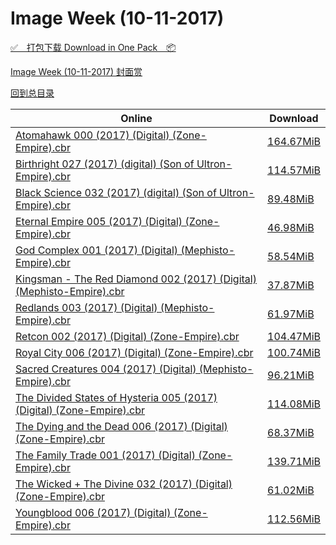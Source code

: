 # Image Week (10-11-2017)

[✅&emsp;打包下载 Download in One Pack&emsp;📦](https://pan.baidu.com/s/1skTO9uX)

[Image Week (10-11-2017) 封面赏](/https://github.com/alicewish/markdown/blob/master/cover/Image-Week-10-11-2017-Covers.md)



[回到总目录](https://github.com/alicewish/markdown/blob/master/Catalogs.md)



Online | Download
--- | ---
[Atomahawk 000 (2017) (Digital) (Zone-Empire).cbr](https://github.com/alicewish/markdown/blob/master/comic/Atomahawk-000-2017-Digital-Zone-Empire-cbr.md) | [164.67MiB](https://pan.baidu.com/s/1skTO9uX#list/path=%2FImage%20Week%202017%20Q4%2FImage%20Week%20%2810-11-2017%29%2F%E3%82%B3%E3%82%AD%E3%82%B9%E3%82%A4%E3%82%B5%E3%82%AF%E3%82%BF%E3%82%B5%E3%82%BF%E3%82%BB%E3%82%A6%E3%82%B3%E3%82%AF%E3%82%A2%E3%82%A4%E3%82%B3%E3%82%A8%E3%82%AB%E3%82%B1%E3%82%B7%E3%82%AF%E3%82%AA%E3%82%A8%E3%82%BD%E3%82%BD%E3%82%B9%E3%82%A2%E3%82%AF%E3%82%B1%E3%82%A4%E3%82%AB%E3%82%AA&parentPath=%2FImage%20Week%202017%20Q4)
[Birthright 027 (2017) (digital) (Son of Ultron-Empire).cbr](https://github.com/alicewish/markdown/blob/master/comic/Birthright-027-2017-digital-Son-of-Ultron-Empire-cbr.md) | [114.57MiB](https://pan.baidu.com/s/1skTO9uX#list/path=%2FImage%20Week%202017%20Q4%2FImage%20Week%20%2810-11-2017%29%2F%E3%82%AF%E3%82%B3%E3%82%A8%E3%82%AB%E3%82%B1%E3%82%AD%E3%82%AB%E3%82%B3%E3%82%B3%E3%82%B3%E3%82%B9%E3%82%A8%E3%82%A6%E3%82%AF%E3%82%AF%E3%82%AA%E3%82%A2%E3%82%B9%E3%82%B3%E3%82%A8%E3%82%AD%E3%82%BB%E3%82%AF%E3%82%A2%E3%82%AF%E3%82%B9%E3%82%B5%E3%82%AB%E3%82%AF%E3%82%A6%E3%82%AD%E3%82%B7&parentPath=%2FImage%20Week%202017%20Q4)
[Black Science 032 (2017) (digital) (Son of Ultron-Empire).cbr](https://github.com/alicewish/markdown/blob/master/comic/Black-Science-032-2017-digital-Son-of-Ultron-Empire-cbr.md) | [89.48MiB](https://pan.baidu.com/s/1skTO9uX#list/path=%2FImage%20Week%202017%20Q4%2FImage%20Week%20%2810-11-2017%29%2F%E3%82%BB%E3%82%AA%E3%82%BB%E3%82%B3%E3%82%B1%E3%82%BB%E3%82%AA%E3%82%B3%E3%82%A8%E3%82%A6%E3%82%AD%E3%82%BF%E3%82%AD%E3%82%B3%E3%82%B3%E3%82%B1%E3%82%A8%E3%82%BF%E3%82%B9%E3%82%A8%E3%82%AD%E3%82%B5%E3%82%B3%E3%82%A2%E3%82%A6%E3%82%AB%E3%82%BD%E3%82%A4%E3%82%AB%E3%82%A6%E3%82%BB%E3%82%BD&parentPath=%2FImage%20Week%202017%20Q4)
[Eternal Empire 005 (2017) (Digital) (Zone-Empire).cbr](https://github.com/alicewish/markdown/blob/master/comic/Eternal-Empire-005-2017-Digital-Zone-Empire-cbr.md) | [46.98MiB](https://pan.baidu.com/s/1skTO9uX#list/path=%2FImage%20Week%202017%20Q4%2FImage%20Week%20%2810-11-2017%29%2F%E3%82%AB%E3%82%B7%E3%82%AB%E3%82%B7%E3%82%AF%E3%82%A4%E3%82%AD%E3%82%A2%E3%82%B3%E3%82%B5%E3%82%B7%E3%82%BB%E3%82%BB%E3%82%A2%E3%82%BD%E3%82%A2%E3%82%B3%E3%82%AF%E3%82%A4%E3%82%B7%E3%82%AD%E3%82%B9%E3%82%AB%E3%82%A6%E3%82%B1%E3%82%BF%E3%82%B1%E3%82%B9%E3%82%AB%E3%82%B7%E3%82%B9%E3%82%A8&parentPath=%2FImage%20Week%202017%20Q4)
[God Complex 001 (2017) (Digital) (Mephisto-Empire).cbr](https://github.com/alicewish/markdown/blob/master/comic/God-Complex-001-2017-Digital-Mephisto-Empire-cbr.md) | [58.54MiB](https://pan.baidu.com/s/1skTO9uX#list/path=%2FImage%20Week%202017%20Q4%2FImage%20Week%20%2810-11-2017%29%2F%E3%82%A4%E3%82%BD%E3%82%AD%E3%82%A6%E3%82%BB%E3%82%BB%E3%82%BF%E3%82%B9%E3%82%B9%E3%82%B9%E3%82%A8%E3%82%A2%E3%82%BB%E3%82%BD%E3%82%B1%E3%82%BD%E3%82%AB%E3%82%A4%E3%82%BB%E3%82%B9%E3%82%AF%E3%82%B9%E3%82%AD%E3%82%AF%E3%82%AF%E3%82%A6%E3%82%BB%E3%82%B3%E3%82%A6%E3%82%B9%E3%82%AF%E3%82%AB&parentPath=%2FImage%20Week%202017%20Q4)
[Kingsman - The Red Diamond 002 (2017) (Digital) (Mephisto-Empire).cbr](https://github.com/alicewish/markdown/blob/master/comic/Kingsman-Red-Diamond-002-2017-Digital-Mephisto-Empire-cbr.md) | [37.87MiB](https://pan.baidu.com/s/1skTO9uX#list/path=%2FImage%20Week%202017%20Q4%2FImage%20Week%20%2810-11-2017%29%2F%E3%82%AD%E3%82%A8%E3%82%A8%E3%82%AD%E3%82%BB%E3%82%AF%E3%82%AF%E3%82%AB%E3%82%BD%E3%82%AB%E3%82%AD%E3%82%A8%E3%82%B5%E3%82%B3%E3%82%B7%E3%82%BB%E3%82%AF%E3%82%A2%E3%82%A2%E3%82%A2%E3%82%B1%E3%82%AB%E3%82%B1%E3%82%B9%E3%82%B3%E3%82%B3%E3%82%A2%E3%82%B1%E3%82%B1%E3%82%B1%E3%82%B9%E3%82%BD&parentPath=%2FImage%20Week%202017%20Q4)
[Redlands 003 (2017) (Digital) (Mephisto-Empire).cbr](https://github.com/alicewish/markdown/blob/master/comic/Redlands-003-2017-Digital-Mephisto-Empire-cbr.md) | [61.97MiB](https://pan.baidu.com/s/1skTO9uX#list/path=%2FImage%20Week%202017%20Q4%2FImage%20Week%20%2810-11-2017%29%2F%E3%82%A2%E3%82%A4%E3%82%B1%E3%82%AD%E3%82%B3%E3%82%A2%E3%82%B5%E3%82%B3%E3%82%B3%E3%82%A2%E3%82%B5%E3%82%BF%E3%82%AB%E3%82%A2%E3%82%B5%E3%82%B7%E3%82%BF%E3%82%AA%E3%82%B3%E3%82%A6%E3%82%AD%E3%82%B3%E3%82%AA%E3%82%BD%E3%82%A4%E3%82%B1%E3%82%A8%E3%82%BB%E3%82%AB%E3%82%B5%E3%82%BB%E3%82%B9&parentPath=%2FImage%20Week%202017%20Q4)
[Retcon 002 (2017) (Digital) (Zone-Empire).cbr](https://github.com/alicewish/markdown/blob/master/comic/Retcon-002-2017-Digital-Zone-Empire-cbr.md) | [104.47MiB](https://pan.baidu.com/s/1skTO9uX#list/path=%2FImage%20Week%202017%20Q4%2FImage%20Week%20%2810-11-2017%29%2F%E3%82%A6%E3%82%AD%E3%82%BB%E3%82%AF%E3%82%AF%E3%82%B5%E3%82%BD%E3%82%AA%E3%82%AA%E3%82%AF%E3%82%BB%E3%82%AB%E3%82%BF%E3%82%B7%E3%82%B3%E3%82%A4%E3%82%B3%E3%82%B1%E3%82%A8%E3%82%A2%E3%82%BD%E3%82%AD%E3%82%AD%E3%82%B9%E3%82%AD%E3%82%A8%E3%82%B9%E3%82%AD%E3%82%A6%E3%82%B9%E3%82%AD%E3%82%B1&parentPath=%2FImage%20Week%202017%20Q4)
[Royal City 006 (2017) (Digital) (Zone-Empire).cbr](https://github.com/alicewish/markdown/blob/master/comic/Royal-City-006-2017-Digital-Zone-Empire-cbr.md) | [100.74MiB](https://pan.baidu.com/s/1skTO9uX#list/path=%2FImage%20Week%202017%20Q4%2FImage%20Week%20%2810-11-2017%29%2F%E3%82%AA%E3%82%BB%E3%82%AF%E3%82%AD%E3%82%AB%E3%82%BB%E3%82%A4%E3%82%AB%E3%82%A6%E3%82%B3%E3%82%AB%E3%82%BF%E3%82%BD%E3%82%AA%E3%82%AA%E3%82%A8%E3%82%B5%E3%82%AD%E3%82%AA%E3%82%A2%E3%82%B5%E3%82%A8%E3%82%AA%E3%82%B7%E3%82%A6%E3%82%AF%E3%82%AB%E3%82%B3%E3%82%B5%E3%82%BD%E3%82%AB%E3%82%A2&parentPath=%2FImage%20Week%202017%20Q4)
[Sacred Creatures 004 (2017) (Digital) (Mephisto-Empire).cbr](https://github.com/alicewish/markdown/blob/master/comic/Sacred-Creatures-004-2017-Digital-Mephisto-Empire-cbr.md) | [96.21MiB](https://pan.baidu.com/s/1skTO9uX#list/path=%2FImage%20Week%202017%20Q4%2FImage%20Week%20%2810-11-2017%29%2F%E3%82%BB%E3%82%B9%E3%82%B7%E3%82%BB%E3%82%B7%E3%82%AD%E3%82%AD%E3%82%AA%E3%82%BD%E3%82%A8%E3%82%BD%E3%82%BB%E3%82%A8%E3%82%A8%E3%82%B7%E3%82%BD%E3%82%B3%E3%82%A4%E3%82%A8%E3%82%B3%E3%82%BD%E3%82%BD%E3%82%BB%E3%82%B1%E3%82%BB%E3%82%A6%E3%82%A2%E3%82%A8%E3%82%AA%E3%82%BB%E3%82%BB%E3%82%B9&parentPath=%2FImage%20Week%202017%20Q4)
[The Divided States of Hysteria 005 (2017) (Digital) (Zone-Empire).cbr](https://github.com/alicewish/markdown/blob/master/comic/Divided-States-of-Hysteria-005-2017-Digital-Zone-Empire-cbr.md) | [114.08MiB](https://pan.baidu.com/s/1skTO9uX#list/path=%2FImage%20Week%202017%20Q4%2FImage%20Week%20%2810-11-2017%29%2F%E3%82%B1%E3%82%AF%E3%82%B1%E3%82%A4%E3%82%AB%E3%82%AF%E3%82%AB%E3%82%B5%E3%82%B3%E3%82%BD%E3%82%AD%E3%82%BF%E3%82%AB%E3%82%BB%E3%82%A6%E3%82%B9%E3%82%AA%E3%82%AD%E3%82%A2%E3%82%BD%E3%82%B1%E3%82%B3%E3%82%B9%E3%82%AD%E3%82%BF%E3%82%AB%E3%82%B7%E3%82%BB%E3%82%A8%E3%82%BF%E3%82%A8%E3%82%B1&parentPath=%2FImage%20Week%202017%20Q4)
[The Dying and the Dead 006 (2017) (Digital) (Zone-Empire).cbr](https://github.com/alicewish/markdown/blob/master/comic/Dying-Dead-006-2017-Digital-Zone-Empire-cbr.md) | [68.37MiB](https://pan.baidu.com/s/1skTO9uX#list/path=%2FImage%20Week%202017%20Q4%2FImage%20Week%20%2810-11-2017%29%2F%E3%82%A2%E3%82%AD%E3%82%AD%E3%82%AD%E3%82%B7%E3%82%A4%E3%82%A4%E3%82%AB%E3%82%A6%E3%82%B3%E3%82%B3%E3%82%B1%E3%82%B5%E3%82%B1%E3%82%B9%E3%82%B9%E3%82%BB%E3%82%A8%E3%82%BB%E3%82%B7%E3%82%BF%E3%82%B7%E3%82%A8%E3%82%AB%E3%82%B1%E3%82%A8%E3%82%BB%E3%82%B1%E3%82%B9%E3%82%A4%E3%82%B3%E3%82%AF&parentPath=%2FImage%20Week%202017%20Q4)
[The Family Trade 001 (2017) (Digital) (Zone-Empire).cbr](https://github.com/alicewish/markdown/blob/master/comic/Family-Trade-001-2017-Digital-Zone-Empire-cbr.md) | [139.71MiB](https://pan.baidu.com/s/1skTO9uX#list/path=%2FImage%20Week%202017%20Q4%2FImage%20Week%20%2810-11-2017%29%2F%E3%82%BD%E3%82%AA%E3%82%BD%E3%82%A8%E3%82%B3%E3%82%B7%E3%82%B3%E3%82%B1%E3%82%BF%E3%82%B1%E3%82%A8%E3%82%B9%E3%82%A8%E3%82%A8%E3%82%A4%E3%82%A4%E3%82%BF%E3%82%B3%E3%82%B9%E3%82%A6%E3%82%BB%E3%82%A8%E3%82%B9%E3%82%B7%E3%82%A6%E3%82%B9%E3%82%AA%E3%82%AF%E3%82%BF%E3%82%BD%E3%82%B9%E3%82%AD&parentPath=%2FImage%20Week%202017%20Q4)
[The Wicked + The Divine 032 (2017) (Digital) (Zone-Empire).cbr](https://github.com/alicewish/markdown/blob/master/comic/Wicked-Divine-032-2017-Digital-Zone-Empire-cbr.md) | [61.02MiB](https://pan.baidu.com/s/1skTO9uX#list/path=%2FImage%20Week%202017%20Q4%2FImage%20Week%20%2810-11-2017%29%2F%E3%82%A8%E3%82%BB%E3%82%BD%E3%82%BD%E3%82%B9%E3%82%A2%E3%82%AA%E3%82%AD%E3%82%B9%E3%82%B7%E3%82%B9%E3%82%B3%E3%82%A2%E3%82%A8%E3%82%AD%E3%82%BD%E3%82%B3%E3%82%A2%E3%82%AB%E3%82%B9%E3%82%A4%E3%82%AF%E3%82%AD%E3%82%B9%E3%82%AA%E3%82%AA%E3%82%AA%E3%82%A8%E3%82%B1%E3%82%A4%E3%82%B9%E3%82%A6&parentPath=%2FImage%20Week%202017%20Q4)
[Youngblood 006 (2017) (Digital) (Zone-Empire).cbr](https://github.com/alicewish/markdown/blob/master/comic/Youngblood-006-2017-Digital-Zone-Empire-cbr.md) | [112.56MiB](https://pan.baidu.com/s/1skTO9uX#list/path=%2FImage%20Week%202017%20Q4%2FImage%20Week%20%2810-11-2017%29%2F%E3%82%AB%E3%82%B5%E3%82%BB%E3%82%AA%E3%82%A2%E3%82%B1%E3%82%A2%E3%82%A2%E3%82%AD%E3%82%A2%E3%82%A8%E3%82%B5%E3%82%A8%E3%82%A4%E3%82%A2%E3%82%AA%E3%82%BB%E3%82%AB%E3%82%AF%E3%82%B3%E3%82%AA%E3%82%B7%E3%82%A8%E3%82%B9%E3%82%BF%E3%82%A2%E3%82%B5%E3%82%BF%E3%82%AF%E3%82%B7%E3%82%A8%E3%82%AA&parentPath=%2FImage%20Week%202017%20Q4)